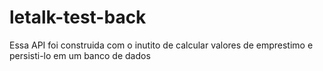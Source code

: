 # letalk-test-back

Essa API foi construida com o inutito de calcular valores de emprestimo e persisti-lo em um banco de dados
